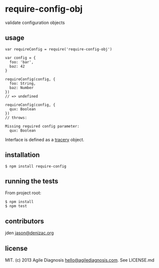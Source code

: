 # require-config-obj
validate configuration objects


## usage

    var requireConfig = require('require-config-obj')

    var config = {
      foo: 'bar',
      baz: 42
    }

    requireConfig(config, {
      foo: String,
      baz: Number
    })
    // => undefined

    requireConfig(config, {
      qux: Boolean
    })
    // throws:

    Missing required config parameter:
      qux: Boolean


Interface is defined as a [tracery](https://npm.im/tracery) object.

## installation

    $ npm install require-config


## running the tests

From project root:

    $ npm install
    $ npm test


## contributors

jden <jason@denizac.org>


## license

MIT. (c) 2013 Agile Diagnosis <hello@agilediagnosis.com>. See LICENSE.md
